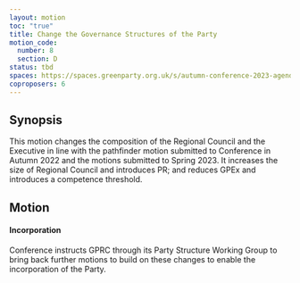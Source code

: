 ```yaml
---
layout: motion
toc: "true"
title: Change the Governance Structures of the Party
motion_code:
  number: 8
  section: D
status: tbd
spaces: https://spaces.greenparty.org.uk/s/autumn-conference-2023-agenda-forum/post/post/view?id=10920
coproposers: 6
---
```

## Synopsis

This motion changes the composition of the Regional Council and the Executive in line with the pathfinder motion submitted to Conference in Autumn 2022 and the motions submitted to Spring 2023. It increases the size of Regional Council and introduces PR; and reduces GPEx and introduces a competence threshold.

## Motion
            

#### Incorporation

Conference instructs GPRC through its Party Structure Working Group to bring back further motions to build on these changes to enable the incorporation of the Party.